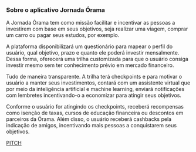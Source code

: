 <h3>Sobre o aplicativo Jornada Órama</h3>

A Jornada Órama tem como missão facilitar e incentivar as pessoas a investirem com base em seus objetivos, seja realizar uma viagem, comprar um carro ou pagar seus estudos, por exemplo. 

A plataforma disponibilizará um questionário para mapear o perfil do usuário, qual objetivo, prazo e quanto ele poderá investir mensalmente. Dessa forma, oferecerá uma trilha customizada para que o usuário consiga investir mesmo sem ter conhecimento prévio em mercado financeiro.

Tudo de maneira transparente. A trilha terá checkpoints e para motivar o usuário a manter seus investimentos, contará com um assistente virtual que por meio da inteligência artificial e machine learning, enviará notificações com lembretes incentivando-o a economizar para atingir seus objetivos. 

Conforme o usuário for atingindo os checkpoints, receberá recompensas como isenção de taxas, cursos de educação financeira ou descontos em parceiros da Órama. Além disso, o usuário receberá cashbacks pela indicação de amigos, incentivando mais pessoas a conquistarem seus objetivos.

<a href="https://youtu.be/hNGQahTpyzs%22%3E">PITCH</a>
